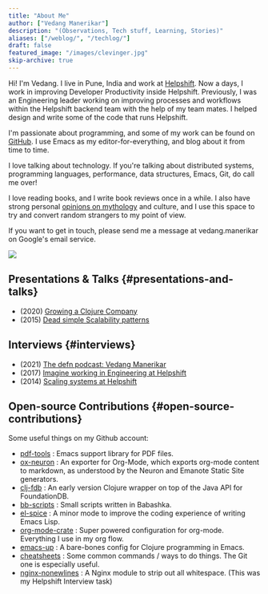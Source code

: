 ```yaml
---
title: "About Me"
author: ["Vedang Manerikar"]
description: "(Observations, Tech stuff, Learning, Stories)"
aliases: ["/weblog/", "/techlog/"]
draft: false
featured_image: "/images/clevinger.jpg"
skip-archive: true
---
```


Hi! I'm Vedang. I live in Pune, India and work at [Helpshift](https://helpshift.com). Now a days, I work in improving Developer Productivity inside Helpshift. Previously, I was an Engineering leader working on improving processes and workflows within the Helpshift backend team with the help of my team mates. I helped design and write some of the code that runs Helpshift.

I'm passionate about programming, and some of my work can be found on [GitHub](https://github.com/vedang). I use Emacs as my editor-for-everything, and blog about it from time to time.

I love talking about technology. If you're talking about distributed systems, programming languages, performance, data structures, Emacs, Git, do call me over!

I love reading books, and I write book reviews once in a while. I also have strong personal [opinions on mythology](https://vedang.me/categories/mythology/) and culture, and I use this space to try and convert random strangers to my point of view.

If you want to get in touch, please send me a message at vedang.manerikar on Google's email service.

![](./static/images/vedang-2018.jpg)


## Presentations &amp; Talks {#presentations-and-talks}

-   (2020) [Growing a Clojure Company](https://www.youtube.com/watch?v=zsTXte3p0Uk)
-   (2015) [Dead simple Scalability patterns](https://www.youtube.com/watch?v=k10_trKtKNk)


## Interviews {#interviews}

-   (2021) [The defn podcast: Vedang Manerikar](https://soundcloud.com/defn-771544745/defn-80)
-   (2017) [Imagine working in Engineering at Helpshift](https://medium.com/@helpshift/image-ine-working-in-engineering-at-helpshift-8818247e2188)
-   (2014) [Scaling systems at Helpshift](https://yourstory.com/2014/08/vedang-manerikar-helpshift/)


## Open-source Contributions {#open-source-contributions}

Some useful things on my Github account:

-   [pdf-tools](https://github.com/vedang/pdf-tools) : Emacs support library for PDF files.
-   [ox-neuron](https://github.com/vedang/ox-neuron) : An exporter for Org-Mode, which exports org-mode content to markdown, as understood by the Neuron and Emanote Static Site generators.
-   [clj-fdb](https://github.com/vedang/clj_fdb) : An early version Clojure wrapper on top of the Java API for FoundationDB.
-   [bb-scripts](https://github.com/vedang/bb-scripts) : Small scripts written in Babashka.
-   [el-spice](https://github.com/vedang/el-spice) : A minor mode to improve the coding experience of writing Emacs Lisp.
-   [org-mode-crate](https://github.com/vedang/org-mode-crate) : Super powered configuration for org-mode. Everything I use in my org flow.
-   [emacs-up](https://github.com/helpshift/emacs-up) : A bare-bones config for Clojure programming in Emacs.
-   [cheatsheets](https://github.com/vedang/csaoid) : Some common commands / ways to do things. The Git one is especially useful.
-   [nginx-nonewlines](https://github.com/vedang/nginx-nonewlines) : A Nginx module to strip out all whitespace. (This was my Helpshift Interview task)

